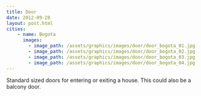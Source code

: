 ```yaml
---
title: Door
date: 2012-09-28
layout: post.html
cities:
    - name: Bogota
      images:
        - image_path: /assets/graphics/images/door/door_bogota_01.jpg
        - image_path: /assets/graphics/images/door/door_bogota_02.jpg
        - image_path: /assets/graphics/images/door/door_bogota_03.jpg
        - image_path: /assets/graphics/images/door/door_bogota_04.jpg
---
```

Standard sized doors for entering or exiting a house. This could also be a balcony door.
